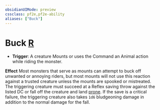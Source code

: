 ```yaml
---
obsidianUIMode: preview
cssclass: pf2e,pf2e-ability
aliases: ["Buck"]
---
```

# Buck [R](rules/core-rulebook/chapter-9-playing-the-game.md#Actions "Reaction")

- **Trigger**: A creature Mounts or uses the Command an Animal action while riding the monster.

**Effect** Most monsters that serve as mounts can attempt to buck off unwanted or annoying riders, but most mounts will not use this reaction against a trusted creature unless the mounts are spooked or mistreated. The triggering creature must succeed at a Reflex saving throw against the listed DC or fall off the creature and land [prone](rules/conditions.md#Prone). If the save is a critical failure, the triggering creature also takes `1d6` bludgeoning damage in addition to the normal damage for the fall.